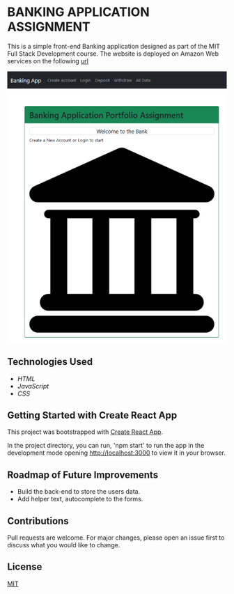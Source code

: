 # BANKING APPLICATION ASSIGNMENT
This is a simple front-end Banking application designed as part of the MIT Full Stack Development course. The website is deployed on Amazon Web services on the following [url](https://jessica-kisnerbankingapplication.s3.amazonaws.com/index.html)

<img src="./badbank.png" />

## Technologies Used

* _HTML_
* _JavaScript_
* _CSS_

## Getting Started with Create React App

This project was bootstrapped with [Create React App](https://github.com/facebook/create-react-app).

In the project directory, you can run, 'npm start' to run the app in the development mode opening [http://localhost:3000](http://localhost:3000) to view it in your browser.

## Roadmap of Future Improvements

* Build the back-end to store the users data.
* Add helper text, autocomplete to the forms.

## Contributions 

Pull requests are welcome. For major changes, please open an issue first to discuss what you would like to change.

## License

[MIT](./LICENSE)